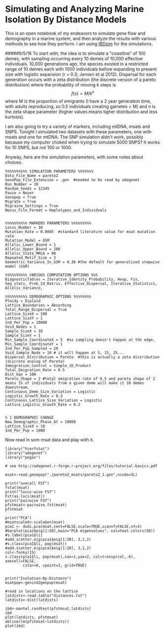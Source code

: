 # Simulating and Analyzing Marine Isolation By Distance Models
This is an open notebook of my endeavors to simulate gene flow and demography in a marine system, and then analyze the results with various methods to see how they perform. I am using [IBDsim](http://www1.montpellier.inra.fr/CBGP/software/ibdsim/) for the simulations.

#####9/5/16
To start with, the idea is to simulate a "coastline" of 100 demes, with sampling occurring every 10 demes of 10,000 effective individuals. 10,000 generations ago, the species existed in a restricted range of 10 demes each with 1000 individuals before expanding to present size with logistic expansion (r = 0.3; Jensen et al 2012).  Dispersal for each generation occurs with a zeta distribution (the discrete version of a pareto distribution) where the probability of moving k steps is $$ f(x) = M / k^n $$ where M is the proportion of emigrants (I have a 2 year generation time, with adults reproducing, so 0.5 individuals creating gametes = M) and n is the zeta shape parameter (higher values means tigher distribution and less kurtosis). 

I am also going to try a variety of markers, including mtDNA, msats and SNPS.  Tonight I simulated two datasets with these parameters, one with msats and one for mtDNA. The SNP simulation didn't work, possibly because my computer choked when trying to simulate 5000 SNPS? It works for 10 SNPS, but not 100 or 1000.

Anyway, here are the simulation parameters, with some notes about choices.

```
%%%%%%%%%% SIMULATION PARAMETERS %%%%%%%
Data_File_Name = pareto2
GenePop_File_Extension = .gen  #needed to be read by adegenet
Run_Number = 10
Random_Seeds = 12345
Pause = Never
Genepop = True
Migrate = True
Migraine_Settings = True
Nexus_File_Format = Haplotypes_and_Individuals


%%%%%%%%%% MARKERS PARAMETERS %%%%%%%%%
Locus_Number = 10
Mutation_Rate = 0.0005  #standard literature value for msat mutation rate
Mutation_Model = GSM
Allelic_Lower_Bound = 1
Allelic_Upper_Bound = 200
Allelic_State_MRCA = 90
Repeated_Motif_Size = 3
Geometric_Variance_In_GSM = 0.36 #the default for generalized stepwise model (GSM)

%%%%%%%%%% VARIOUS COMPUTATION OPTIONS %%%
DiagnosticTables = Iterative_Identity_Probability, Hexp, Fis, Seq_stats, Prob_Id_Matrix, Effective_Dispersal, Iterative_Statistics, Allelic_Variance,

%%%%%%%%%% DEMOGRAPHIC OPTIONS %%%%%%%%
Ploidy = Diploid
Lattice_Boundaries = Absorbing
Total_Range_Dispersal = True
Lattice_SizeX = 100
Lattice_SizeY = 1
Ind_Per_Pop = 10000
Void_Nodes = 1
Sample_SizeX = 10
Sample_SizeY = 1
Min_Sample_CoordinateX = 5  #so sampling doesn't happen at the edge, 
Min_Sample_CoordinateY = 1
Ind_Per_Pop_Sampled = 20
Void_Sample_Node = 10 # it will happen at 5, 15, 25...
Dispersal_Distribution = Pareto  #this is actually a zeta distribution (discrete analog of Pareto)
Immigration_Control = Simple_1D_Product
Total_Emigration_Rate = 0.5
Dist_max = 100
Pareto_Shape = 2 #total emigration rate of 0.5 and pareto shape of 2 means 1% of individuals from a given deme will make it 10 demes downstream.
Continuous_Deme_Size_Variation = Logistic
Logistic_Growth_Rate = 0.3
Continuous_Lattice_Size_Variation = Logistic
Lattice_Logistic_Growth_Rate = 0.3


% 1 DEMOGRAPHIC CHANGE
New_Demographic_Phase_At = 10000
Lattice_SizeX = 10
Ind_Per_Pop = 1000
```
Now read in som msat data and play with it.

```{r, echo=F}
library("hierfstat")
library("adegenet")
library("pegas")

# see http://adegenet.r-forge.r-project.org/files/tutorial-basics.pdf

msat<-read.genepop("./pareto2_msats/pareto2_1.gen",ncode=3L)

print("overall FST")
fstat(msat)
print("locus-wise FST")
Fst(as.loci(msat))
print("pairwise FST")
pfstmsat<-pairwise.fst(msat)
pfstmsat

print("PCA")
#msatscaled<-scaleGen(msat)
pca1 <- dudi.pca(msat,cent=FALSE,scale=TRUE,scannf=FALSE,nf=3)
#barplot(pca1$eig[1:50],main="PCA eigenvalues", col=heat.colors(50))
#s.label(pca1$li)
#add.scatter.eig(pca1$eig[1:20], 3,1,2)
#s.class(pca1$li, pop(msat))
#add.scatter.eig(pca1$eig[1:20], 3,1,2)
col<-funky(15)
s.class(pca1$li, pop(msat),xax=1,yax=2, col=transp(col,.6), axesell=FALSE,
        cstar=0, cpoint=3, grid=TRUE)
        
        
print("Isolation-By-Distance")
msatpop<-genind2genpop(msat)

#read in locations on the lattice
latdists<-read.table("distances.txt")
latdists<-dist(latdists)

ibd<-mantel.randtest(pfstmsat,latdists)
ibd
plot(latdists, pfstmsat)
abline(lm(pfstmsat~latdists))
plot(ibd)

        
        
```